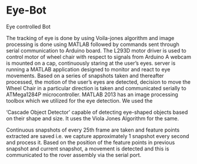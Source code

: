 # Eye-Bot
Eye controlled Bot

The tracking of eye is done by using Voila-jones algorithm and image processing is done using MATLAB followed by commands sent through serial communication to Arduino board. The L293D motor driver is used to control motor of wheel chair with respect to signals from Arduino
A webcam is mounted on a cap, continuously staring at the user’s eyes. server is running a MATLAB application designed to monitor and react to eye movements. Based on a series of snapshots taken and thereafter processed, the motion of the user’s eyes are detected, decision to move the Wheel Chair in a particular direction is taken and communicated serially to ATMega1284P microcontroller. MATLAB 2013 has an image processing toolbox which we utilized for the eye detection. We used the

‘Cascade Object Detector’ capable of detecting eye-shaped objects based on their shape and size. It uses the Viola Jones Algorithm for the same. 

Continuous snapshots of every 25th frame are taken and feature points extracted are saved i.e. we capture approximately 1 snapshot every second and process it. Based on the position of the feature points in previous snapshot and current snapshot, a movement is detected and this is communicated to the rover assembly via the serial port.



